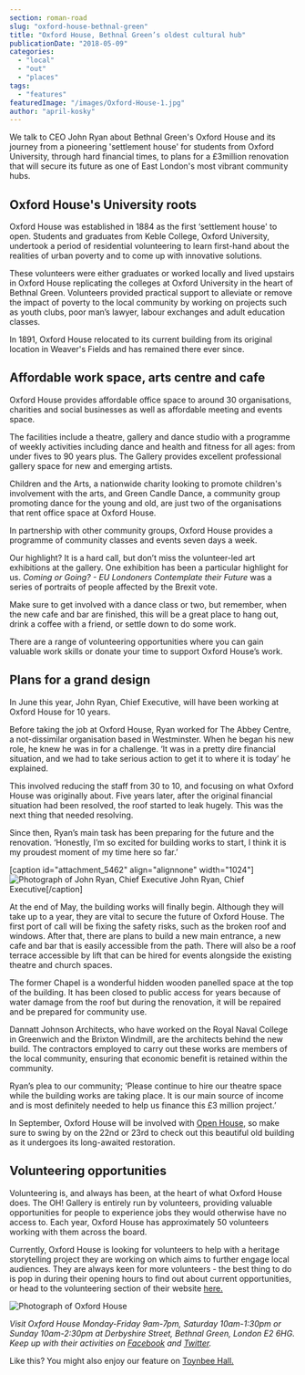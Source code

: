 ```yaml
---
section: roman-road
slug: "oxford-house-bethnal-green"
title: "Oxford House, Bethnal Green’s oldest cultural hub"
publicationDate: "2018-05-09"
categories: 
  - "local"
  - "out"
  - "places"
tags: 
  - "features"
featuredImage: "/images/Oxford-House-1.jpg"
author: "april-kosky"
---
```


We talk to CEO John Ryan about Bethnal Green's Oxford House and its journey from a pioneering 'settlement house' for students from Oxford University, through hard financial times, to plans for a £3million renovation that will secure its future as one of East London's most vibrant community hubs.

## Oxford House's University roots

Oxford House was established in 1884 as the first ‘settlement house' to open. Students and graduates from Keble College, Oxford University, undertook a period of residential volunteering to learn first-hand about the realities of urban poverty and to come up with innovative solutions.

These volunteers were either graduates or worked locally and lived upstairs in Oxford House replicating the colleges at Oxford University in the heart of Bethnal Green. Volunteers provided practical support to alleviate or remove the impact of poverty to the local community by working on projects such as youth clubs, poor man’s lawyer, labour exchanges and adult education classes.

In 1891, Oxford House relocated to its current building from its original location in Weaver's Fields and has remained there ever since.

## Affordable work space, arts centre and cafe

Oxford House provides affordable office space to around 30 organisations, charities and social businesses as well as affordable meeting and events space.

The facilities include a theatre, gallery and dance studio with a programme of weekly activities including dance and health and fitness for all ages: from under fives to 90 years plus. The Gallery provides excellent professional gallery space for new and emerging artists.

Children and the Arts, a nationwide charity looking to promote children's involvement with the arts, and Green Candle Dance, a community group promoting dance for the young and old, are just two of the organisations that rent office space at Oxford House.

In partnership with other community groups, Oxford House provides a programme of community classes and events seven days a week.

Our highlight? It is a hard call, but don’t miss the volunteer-led art exhibitions at the gallery. One exhibition has been a particular highlight for us. _Coming or Going? - EU Londoners Contemplate their Future_ was a series of portraits of people affected by the Brexit vote.

Make sure to get involved with a dance class or two, but remember, when the new cafe and bar are finished, this will be a great place to hang out, drink a coffee with a friend, or settle down to do some work.

There are a range of volunteering opportunities where you can gain valuable work skills or donate your time to support Oxford House’s work.

## Plans for a grand design

In June this year, John Ryan, Chief Executive, will have been working at Oxford House for 10 years.

Before taking the job at Oxford House, Ryan worked for The Abbey Centre, a not-dissimilar organisation based in Westminster. When he began his new role, he knew he was in for a challenge. ‘It was in a pretty dire financial situation, and we had to take serious action to get it to where it is today’ he explained.

This involved reducing the staff from 30 to 10, and focusing on what Oxford House was originally about. Five years later, after the original financial situation had been resolved, the roof started to leak hugely. This was the next thing that needed resolving.

Since then, Ryan’s main task has been preparing for the future and the renovation. ‘Honestly, I’m so excited for building works to start, I think it is my proudest moment of my time here so far.’

\[caption id="attachment\_5462" align="alignnone" width="1024"\]![Photograph of John Ryan, Chief Executive](/images/John-Ryan-Oxford-House-1024x683.jpg) John Ryan, Chief Executive\[/caption\]

At the end of May, the building works will finally begin. Although they will take up to a year, they are vital to secure the future of Oxford House. The first port of call will be fixing the safety risks, such as the broken roof and windows. After that, there are plans to build a new main entrance, a new cafe and bar that is easily accessible from the path. There will also be a roof terrace accessible by lift that can be hired for events alongside the existing theatre and church spaces.

The former Chapel is a wonderful hidden wooden panelled space at the top of the building. It has been closed to public access for years because of water damage from the roof but during the renovation, it will be repaired and be prepared for community use.

Dannatt Johnson Architects, who have worked on the Royal Naval College in Greenwich and the Brixton Windmill, are the architects behind the new build. The contractors employed to carry out these works are members of the local community, ensuring that economic benefit is retained within the community.

Ryan’s plea to our community; ‘Please continue to hire our theatre space while the building works are taking place. It is our main source of income and is most definitely needed to help us finance this £3 million project.’

In September, Oxford House will be involved with [Open House](https://openhouselondon.org.uk/), so make sure to swing by on the 22nd or 23rd to check out this beautiful old building as it undergoes its long-awaited restoration.

## Volunteering opportunities

Volunteering is, and always has been, at the heart of what Oxford House does. The OH! Gallery is entirely run by volunteers, providing valuable opportunities for people to experience jobs they would otherwise have no access to. Each year, Oxford House has approximately 50 volunteers working with them across the board.

Currently, Oxford House is looking for volunteers to help with a heritage storytelling project they are working on which aims to further engage local audiences. They are always keen for more volunteers - the best thing to do is pop in during their opening hours to find out about current opportunities, or head to the volunteering section of their website [here.](https://www.oxfordhouse.org.uk/about/volunteer/)

![Photograph of Oxford House](/images/Oxford-House-1-1-1024x683.jpg)

_Visit Oxford House Monday-Friday 9am-7pm, Saturday 10am-1:30pm or Sunday 10am-2:30pm at Derbyshire Street, Bethnal Green, London E2 6HG. Keep up with their activities on [Facebook](https://www.facebook.com/oxfordhouseinbethnalgreen/) and [Twitter](https://twitter.com/oxhse?ref_src=twsrc%5Egoogle%7Ctwcamp%5Eserp%7Ctwgr%5Eauthor)._

Like this? You might also enjoy our feature on [Toynbee Hall.](https://romanroadlondon.com/toynbee-hall-reducing-poverty-tower-hamlets/)

